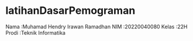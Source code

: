 # latihanDasarPemograman
Nama  :Muhamad Hendry Irawan Ramadhan
NIM   :20220040080
Kelas :22H
Prodi :Teknik Informatika
